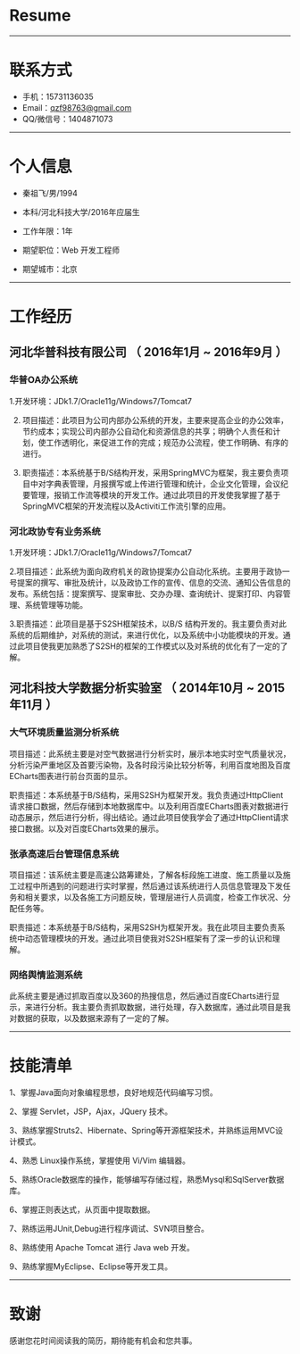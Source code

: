 # Resume

---


# 联系方式


- 手机：15731136035
- Email：qzf98763@gmail.com 
- QQ/微信号：1404871073

---

# 个人信息

 - 秦祖飞/男/1994
 - 本科/河北科技大学/2016年应届生 
 - 工作年限：1年

 - 期望职位：Web 开发工程师
 
 - 期望城市：北京

---

# 工作经历


## 河北华普科技有限公司 （ 2016年1月 ~ 2016年9月 ）

### 华普OA办公系统 
1.开发环境：JDk1.7/Oracle11g/Windows7/Tomcat7

2. 项目描述：此项目为公司内部办公系统的开发，主要来提高企业的办公效率，节约成本；实现公司内部办公自动化和资源信息的共享；明确个人责任和计划，使工作透明化，来促进工作的完成；规范办公流程，使工作明确、有序的进行。
  
3. 职责描述：本系统基于B/S结构开发，采用SpringMVC为框架，我主要负责项目中对字典表管理，月报撰写或上传进行管理和统计，企业文化管理，会议纪要管理，报销工作流等模块的开发工作。通过此项目的开发使我掌握了基于SpringMVC框架的开发流程以及Activiti工作流引擎的应用。



### 河北政协专有业务系统 
1.开发环境：JDk1.7/Oracle11g/Windows7/Tomcat7

2.项目描述：此系统为面向政府机关的政协提案办公自动化系统。主要用于政协一号提案的撰写、审批及统计，以及政协工作的宣传、信息的交流、通知公告信息的发布。系统包括：提案撰写、提案审批、交办办理、查询统计、提案打印、内容管理、系统管理等功能。

3.职责描述：此项目是基于S2SH框架技术，以B/S 结构开发的。我主要负责对此系统的后期维护，对系统的测试，来进行优化，以及系统中小功能模块的开发。通过此项目使我更加熟悉了S2SH的框架的工作模式以及对系统的优化有了一定的了解。
  



 
## 河北科技大学数据分析实验室 （ 2014年10月 ~ 2015年11月 ）

### 大气环境质量监测分析系统 

 项目描述：此系统主要是对空气数据进行分析实时，展示本地实时空气质量状况，分析污染严重地区及首要污染物，及各时段污染比较分析等，利用百度地图及百度ECharts图表进行前台页面的显示。
  
  职责描述：本系统基于B/S结构，采用S2SH为框架开发。我负责通过HttpClient请求接口数据，然后存储到本地数据库中。以及利用百度ECharts图表对数据进行动态展示，然后进行分析，得出结论。通过此项目使我学会了通过HttpClient请求接口数据。以及对百度ECharts效果的展示。



### 张承高速后台管理信息系统  

  项目描述：该系统主要是高速公路筹建处，了解各标段施工进度、施工质量以及施工过程中所遇到的问题进行实时掌握，然后通过该系统进行人员信息管理及下发任务和相关要求，以及各施工方问题反映，管理层进行人员调度，检查工作状况、分配任务等。

职责描述：本系统基于B/S结构，采用S2SH为框架开发。我在此项目主要负责系统中动态管理模块的开发。通过此项目使我对S2SH框架有了深一步的认识和理解。


### 网络舆情监测系统
此系统主要是通过抓取百度以及360的热搜信息，然后通过百度ECharts进行显示，来进行分析。我主要负责抓取数据，进行处理，存入数据库，通过此项目是我对数据的获取，以及数据来源有了一定的了解。



---


# 技能清单
1、掌握Java面向对象编程思想，良好地规范代码编写习惯。

2、掌握 Servlet，JSP，Ajax，JQuery 技术。

3、熟练掌握Struts2、Hibernate、Spring等开源框架技术，并熟练运用MVC设计模式。

4、熟悉 Linux操作系统，掌握使用 Vi/Vim 编辑器。

5、熟练Oracle数据库的操作，能够编写存储过程，熟悉Mysql和SqlServer数据库。

6、掌握正则表达式，从页面中提取数据。

7、熟练运用JUnit,Debug进行程序调试、SVN项目整合。

8、熟练使用 Apache Tomcat 进行 Java web 开发。

9、熟练掌握MyEclipse、Eclipse等开发工具。








---

# 致谢
感谢您花时间阅读我的简历，期待能有机会和您共事。
